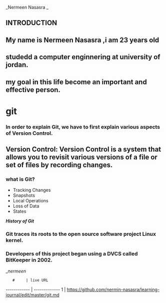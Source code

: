 _Nermeen Nasasra _

## INTRODUCTION
## My name is Nermeen Nasasra ,i am 23 years old
## studedd a computer enginnering at university of jordan.
## my goal in this life become an important and effective person.


# git 
### In order to explain Git, we have to first explain various aspects of Version Control.
## Version Control: Version Control is a system that allows you to revisit various versions of a file or set of files by recording changes.

### what is Git?
* Tracking Changes
* Snapshots
* Local Operations
* Loss of Data
* States

**_History of Git_**

### Git traces its roots to the open source software project Linux kernel.
### Developers of this project began using a DVCS called BitKeeper in 2002.

__nermeen_



       #     | live URL
------------ | -------------
1 | https://github.com/nermin-nasasra/learning-journal/edit/master/git.md  







